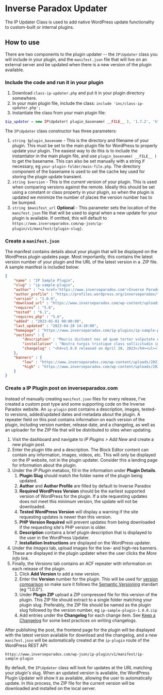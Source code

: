 # Inverse Paradox Updater

The IP Updater Class is used to add native WordPress update functionality to custom-built or internal plugins.

## How to use

There are two components to the plugin updater -- the `IP\Updater` class you will include in your plugin, and the `manifest.json` file that will live on an external server and be updated when there is a new version of the plugin available.

### Include the code and run it in your plugin

1. Download `class-ip-updater.php` and put it in your plugin directory somewhere. 
2. In your main plugin file, include the class: `include 'inc/class-ip-updater.php';`
3. Instantiate the class from your main plugin file: 
```php
$ip_updater = new IP\Updater( plugin_basename( __FILE__ ), '1.7.2', 'https://www.inverseparadox.com/test-manifest.json' );
```

The `IP\Updater` class constructor has three parameters:

1. `string $plugin_basename` - This is the directory and filename of your plugin. This must be set to the main plugin file for WordPress to properly update your plugin. The easiest way to do this is to include the instantiator in the main plugin file, and use `plugin_basename( __FILE__ )` to get the basename. This can also be set manually with a string if necessary, eg `your-plugin-folder/main-file.php`. The directory component of the basename is used to set the cache key used for storing the plugin update transient.
2. `string $version` - This is the _current_ version of your plugin. This is used when comparing versions against the remote. Ideally this should be set using a constant or class property in your plugin, so when the plugin is updated we minimize the number of places the version number has to be bumped.
3. `string $manifest_url` **Optional** - This parameter sets the location of the `manifest.json` file that will be used to signal when a new update for your plugin is available. If omitted, this will default to `https://www.inverseparadox.com/wp-json/ip-plugin/v1/manifest/{plugin-slug}`. 

### Create a `manifest.json`

The manifest contains details about your plugin that will be displayed on the WordPress plugin updates page. Most importantly, this contains the latest version number of your plugin and the URL of the latest version in a .ZIP file. A sample manifest is included below:

```json
{
	"name" : "IP Sample Plugin",
	"slug" : "ip-sample-plugin",
	"author" : "<a href='https://www.inverseparadox.com'>Inverse Paradox</a>",
	"author_profile" : "https://profiles.wordpress.org/inverseparadox/",
	"version" : "1.0.0",
	"download_url" : "https://www.inverseparadox.com/wp-content/uploads/2023/04/ip-sample-plugin-1.0.0.zip",
	"requires" : "5.6",
	"tested" : "6.1",
	"requires_php" : "5.6",
	"added" : "2023-01-01 00:00:00",
	"last_updated" : "2023-04-28 14:10:00",
	"homepage" : "https://www.inverseparadox.com/ip-plugins/ip-sample-plugin",
	"sections" : {
		"description" : "Mauris dictumst nec ad quam tortor vulputate nullam pretium semper.",
		"installation" : "Nostra turpis tristique class sollicitudin imperdiet sociis venenatis dictumst et.",
		"changelog" : "<h4>v1.0.0 released on April 28, 2023</h4><ul><li>Feature: Class cras congue risus vehicula ipsum integer.</li><li>Fix: Laoreet egestas lectus viverra nullam ullamcorper.</li><li>Fix: Aliquet consectetur feugiat tellus natoque maecenas fames blandit tempus consequat.</li></ul>"
	},
	"banners" : {
		"low" : "https://www.inverseparadox.com/wp-content/uploads/2023/04/ip-sample-plugin-banner-772x250.webp",
		"high" : "https://www.inverseparadox.com/wp-content/uploads/2023/04/ip-sample-plugin-banner-1544x500.webp"
	}
}
```

### Create a IP Plugin post on inverseparadox.com

Instead of manually creating `manifest.json` files for every release, I've created a custom post type and some supporting code on the Inverse Paradox website. An `ip-plugin` post contains a description, images, tested-to versions, added/updated dates and metadata about the plugin. A repeater field on this post contains information on each version of the plugin, including version number, release date, and a changelog, as well as an uploader for the ZIP file that will be distributed to sites when updating.

1. Visit the dashboard and navigate to _IP Plugins > Add New_ and create a new plugin post.
2. Enter the plugin title and a description. The Block Editor content can contain any information, images, videos, etc. This will only be displayed on the IP website, not in the plugin updater. Consider this a landing page for information about the plugin.
3. Under the _IP Plugin_ metabox, fill in the information under **Plugin Details**. 
	1. **Plugin Slug** should match the folder name of the plugin being updated. 
	2. **Author** and **Author Profile** are filled by default to Inverse Paradox
	3. **Required WordPress Version** should be the earliest supported version of WordPress for the plugin. If a site requesting updates does not meet this minimum version, the update will not be downloaded.
	4. **Tested WordPress Version** will display a warning if the site requesting updates is newer than this version.
	5. **PHP Version Required** will prevent updates from being downloaded if the requesting site's PHP version is older.
	6. **Description** contains a brief plugin description that is displayed to the user in the WordPress Updater. 
	7. **Installation Instructions** are displayed on the WordPress updater. 
4. Under the _Images_ tab, upload images for the low- and high-res banners. These are displayed in the plugin updater when the user clicks the _More Info_ link.
5. Finally, the _Versions_ tab contains an ACF repeater with information on each release of the plugin.
	1. Click **Add Version** to add a new version.
	2. Enter the **Version** number for the plugin. This will be used for [version comparison](https://www.php.net/manual/en/function.version-compare.php) so make sure it follows the [Semantic Versioning](https://semver.org/) standart (eg "1.0.0"). 
	3. Under **Plugin ZIP** upload a ZIP compressed file for this version of the plugin. This ZIP file should extract to a single folder matching your plugin slug. Preferably, the ZIP file should be named as the plugin slug followed by the version number, eg `ip-sample-plugin-1.0.0.zip`
	4. Add entries under the **Changelog** for each change item. See [Keep a Changelog](https://keepachangelog.com/en/1.1.0/) for some best practices on writing changelogs.

After publishing the post, the frontend page for the plugin will be displayed with the latest version available for download and the changelog, and a new `manifest.json` will be automatically created at the `ip-plugin` route of the WordPress REST API:

```
https://www.inverseparadox.com/wp-json/ip-plugin/v1/manifest/ip-sample-plugin
```

By default, the `IP\Updater` class will look for updates at the URL matching your plugin's slug. When an updated version is available, the WordPress Plugin Updater will show it as available, allowing the user to automatically update. In this process, the ZIP file for the current version will be downloaded and installed on the local server.